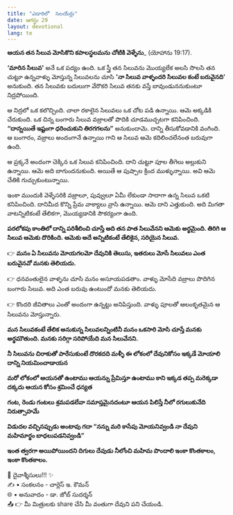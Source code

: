 ```yaml
---
title: "ఎడారిలో  సెలయేర్లు"
date: ఆగస్టు 29
layout: devotional
lang: te
---
```



**ఆయన తన సిలువ మోసికొని కపాలస్థలమను చోటికి వెళ్ళేను**_ (యోహాను 19:17).

**‘మారిన సిలువ'** అనే ఒక పద్యం ఉంది. ఒక స్త్రీ తన సిలువను మొయ్యలేక అలసి సొలసి తన చుట్టూ ఉన్నవాళ్ళు మోస్తున్న సిలువలను చూసి **'నా సిలువ వాళ్ళందరి సిలువల కంటే బరువైనది’** అనుకుంది. తన సిలువకు బదులుగా వేరొకరి సిలువ తనకు వస్తే బావుండుననుకుంటూ నిద్రపోయింది. 

ఆ నిద్రలో ఒక కలొచ్చింది. చాలా రకాలైన సిలువలు ఒక చోట పడి ఉన్నాయి. ఆమె అక్కడికి చేరుకుంది. ఒక చిన్న బంగారు సిలువ వజ్రాలతో పొదికి చూడముచ్చటగా కనిపించింది. **“దాన్నయితే ఇష్టంగా ధరించుకుని తిరగగలను”** అనుకుందామె. దాన్ని తీసుకోవడానికి వంగింది. ఆ బంగారం, వజ్రాలు అందంగానే ఉన్నాయి గాని ఆ సిలువ ఆమె కదిలించలేనంత బరువుగా ఉంది.

ఆ ప్రక్కనే అందంగా చెక్కిన ఒక సిలువ కనిపించింది. దాని చుట్టూ పూల తీగెలు అల్లుకుని ఉన్నాయి. ఆమె అది బాగుందనుకుంది. అయితే ఆ పుష్పాల క్రింద ముళ్ళున్నాయి. అవి ఆమె చేతికి గుచ్చుకుంటున్నాయి.

ఇంకా ముందుకి వెళ్ళేసరికి వజ్రాలూ, పువ్వులూ ఏమీ లేకుండా సాదాగా ఉన్న సిలువ ఒకటి కనిపించింది. దానిమీద కొన్ని ప్రేమ వాక్యాలు వ్రాసి ఉన్నాయి. ఆమె దాని ఎత్తుకుంది. అది మిగతా వాటన్నిటికంటే తేలికగా, మొయ్యడానికి సౌకర్యంగా ఉంది. 

**పరలోకపు కాంతిలో దాన్ని పరిశీలించి చూస్తే అది తన పాత సిలువేనని ఆమెకు అర్థమైంది. తిరిగి ఆ సిలువ ఆమెకు దొరికింది. ఆమెకు అదే అన్నిటికంటే తేలికైన, సరియైన సిలువ.**

👉 **మనం ఏ సిలువను మోయగలమో దేవునికి తెలుసు, ఇతరులు మోసే సిలువలు ఎంత బరువైనవో మనకు తెలియదు.**

👉 ధనవంతులైన వాళ్ళను చూసి మనం అసూయపడతాం. వాళ్ళు మోసేది వజ్రాలు పొదిగిన బంగారు సిలువ. అది ఎంత బరువు ఉంటుందో మనకు తెలియదు. 

👉 కొందరి జీవితాలు ఎంతో అందంగా ఉన్నట్టు అనిపిస్తుంది. వాళ్ళు పూలతో ఆలంకృతమైన ఆ సిలువను మోస్తున్నారు. 

**మన సిలువకంటే తేలిక అనుకున్న సిలువలన్నింటినీ మనం ఒకసారి మోసి చూస్తే మనకు అర్థమౌతుంది. మనకు సరిగ్గా సరిపోయేది మన సిలువేనని.**

**నీ సిలువను చిరాకుతో పారేసుకుంటే దొరకదది మళ్ళీ ఈ లోకంలో దేవునికోసం ఇక్కడే మోయాలి దాన్ని నియమించాడాయన**

**మరో లోకంలో ఆయనతో ఉంటాము ఆయన్ను ప్రేమిస్తూ ఉంటాము కాని ఇక్కడ తప్ప మరెక్కడా దక్కదు ఆయన కోసం శ్రమించే ధన్యత**

**గంట, రెండు గంటలు శ్రమపడలేవా సమాప్తమైనదంటూ ఆయన పిలిస్తే నీలో రగులుకునేది నిరుత్సాహమే**

**విడుదల వచ్చినప్పుడు అంటావు గదా “నన్ను మరి కాసేపు మోయనివ్వండి నా దేవుని మహిమార్థం బాధలుపడనివ్వండి”**

**ఇంత త్వరగా అయిపోయిందని దిగులు దేవుడు నీలోంచి మహిమ పొందాలి ఇంకా కొంతకాలం, ఇంకా కొంతకాలం.**

<div class="blessing">🙏 <span class="bless-text">దైవాశ్శీసులు!!!</span> ✨</div>

<div class="credit">✍️ <span class="credit-text">▪ సంకలనం - చార్లెస్ ఇ. కౌమన్</span></div>
<div class="credit">🌐 <span class="credit-text">▪ అనువాదం - డా. జోబ్ సుదర్శన్</span></div>


<div class="share">📤 👉 <span class="share-text">మీ మిత్రులకు share చేసి మీ వంతుగా దేవుని పని చేయండి.</span></div>
